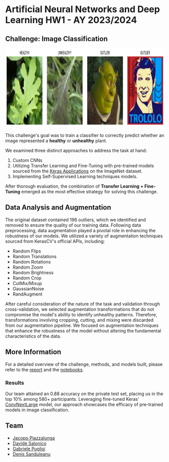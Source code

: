 # Artificial Neural Networks and Deep Learning HW1 - AY 2023/2024

## Challenge: Image Classification

<p align="center">
	<img src="Images/head-image.png" height="250" />
</p>

This challenge's goal was to train a classifier to correctly predict whether an image represented a **healthy** or **unhealthy** plant.

We examined three distinct approaches to address the task at hand:

1. Custom CNNs
2. Utilizing Transfer Learning and Fine-Tuning with pre-trained models sourced from the [Keras Applications](https://keras.io/api/applications/) on the ImageNet dataset.
3. Implementing Self-Supervised Learning techniques models.

After thorough evaluation, the combination of **Transfer Learning + Fine-Tuning** emerged as the most effective strategy for solving this challenge.

## Data Analysis and Augmentation

The original dataset contained 196 outliers, which we identified and removed to ensure the quality of our training data. Following data preprocessing, data augmentation played a pivotal role in enhancing the robustness of our models. We utilized a variety of augmentation techniques sourced from KerasCV's official APIs, including:

- Random Flips
- Random Translations
- Random Rotations
- Random Zoom
- Random Brightness
- Random Crop
- CutMix/Mixup
- GaussianNoise
- RandAugment

After careful consideration of the nature of the task and validation through cross-validation, we selected augmentation transformations that do not compromise the model's ability to identify unhealthy patterns. Therefore, transformations involving cropping, cutting, and mixing were discarded from our augmentation pipeline. We focused on augmentation techniques that enhance the robustness of the model without altering the fundamental characteristics of the data.

## More Information

For a detailed overview of the challenge, methods, and models built, please refer to the [report](Report_Challenge_1.pdf) and the [notebooks](/Notebooks).

### Results

Our team attained an 0.88 accuracy on the private test set, placing us in the top 10% among 580+ participants. Leveraging fine-tuned Keras' [ConvNextLarge](https://keras.io/api/applications/convnext/#convnextlarge-function) model, our approach showcases the efficacy of pre-trained models in image classification.

## Team
* [Jacopo Piazzalunga](https://github.com/Jacopopiazza)
* [Davide Salonico](https://github.com/DavideSalonico)
* [Gabriele Puglisi](https://github.com/GabP404)
* [Denis Sanduleanu](https://github.com/#)

